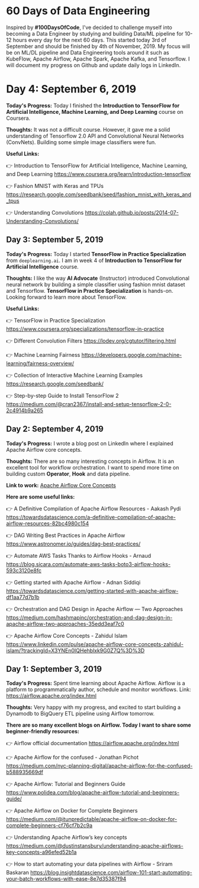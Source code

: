 # 60 Days of Data Engineering

Inspired by **#100DaysOfCode**, I've decided to challenge myself into becoming a Data Engineer by studying and building Data/ML pipeline for 10-12 hours every day for the next 60 days. This started today 3rd of September and should be finished by 4th of November, 2019. My focus will be on ML/DL pipeline and Data Engineering tools around it such as KubeFlow, Apache Airflow, Apache Spark, Apache Kafka, and Tensorflow. I will document my progress on Github and update daily logs in LinkedIn.

# Day 4: September 6, 2019

**Today's Progress:** Today I finished the **Introduction to TensorFlow for Artificial Intelligence, Machine Learning, and Deep Learning** course on Coursera.

**Thoughts:** It was not a difficult course. However, it gave me a solid understanding of Tensorflow 2.0 API and Convolutional Neural Networks (ConvNets). Building some simple image classifiers were fun.

**Useful Links:**

👉 Introduction to TensorFlow for Artificial Intelligence, Machine Learning, and Deep Learning https://www.coursera.org/learn/introduction-tensorflow

👉 Fashion MNIST with Keras and TPUs https://research.google.com/seedbank/seed/fashion_mnist_with_keras_and_tpus

👉 Understanding Convolutions https://colah.github.io/posts/2014-07-Understanding-Convolutions/

## Day 3: September 5, 2019
**Today's Progress:** Today I started **TensorFlow in Practice Specialization** from `deeplearning.ai`. I am in week 4 of **Introduction to TensorFlow for Artificial Intelligence** course. 

**Thoughts:** I like the way **Al Advocate** (Instructor) introduced Convolutional neural network by building a simple classifier using fashion mnist dataset and Tensorflow. **TensorFlow in Practice Specialization** is hands-on. Looking forward to learn more about TensorFlow.

**Useful Links:**

👉 TensorFlow in Practice Specialization 
https://www.coursera.org/specializations/tensorflow-in-practice

👉 Different Convolution Filters
https://lodev.org/cgtutor/filtering.html

👉 Machine Learning Fairness
https://developers.google.com/machine-learning/fairness-overview/

👉 Collection of Interactive Machine Learning Examples
https://research.google.com/seedbank/

👉 Step-by-step Guide to Install TensorFlow 2
https://medium.com/@cran2367/install-and-setup-tensorflow-2-0-2c4914b9a265

## Day 2: September 4, 2019
**Today's Progress:** I wrote a blog post on LinkedIn where I explained Apache Airflow core concepts.  

**Thoughts:** There are so many interesting concepts in Airflow. It is an excellent tool for workflow orchestration. I want to spend more time on building custom **Operator**, **Hook** and data pipeline.

**Link to work:** [Apache Airflow Core Concepts](https://www.linkedin.com/pulse/apache-airflow-core-concepts-zahidul-islam/?trackingId=X3YNEn0IQHehblxk9G0Z7Q%3D%3D)

**Here are some useful links:**

👉 A Definitive Compilation of Apache Airflow Resources - Aakash Pydi
https://towardsdatascience.com/a-definitive-compilation-of-apache-airflow-resources-82bc4980c154

👉 DAG Writing Best Practices in Apache Airflow
https://www.astronomer.io/guides/dag-best-practices/

👉 Automate AWS Tasks Thanks to Airflow Hooks - Arnaud
https://blog.sicara.com/automate-aws-tasks-boto3-airflow-hooks-593c3120e8fc

👉 Getting started with Apache Airflow - Adnan Siddiqi
https://towardsdatascience.com/getting-started-with-apache-airflow-df1aa77d7b1b

👉 Orchestration and DAG Design in Apache Airflow — Two Approaches
https://medium.com/hashmapinc/orchestration-and-dag-design-in-apache-airflow-two-approaches-35edd3eaf7c0

👉 Apache Airflow Core Concepts - Zahidul Islam
https://www.linkedin.com/pulse/apache-airflow-core-concepts-zahidul-islam/?trackingId=X3YNEn0IQHehblxk9G0Z7Q%3D%3D

## Day 1: September 3, 2019
**Today's Progress:** Spent time learning about Apache Airflow. Airflow is a platform to programmatically author, schedule and monitor workflows. Link: https://airflow.apache.org/index.html

**Thoughts:** Very happy with my progress, and excited to start building a Dynamodb to BigQuery ETL pipeline using Airflow tomorrow.

**There are so many excellent blogs on Airflow. Today I want to share some beginner-friendly resources:**

👉 Airflow official documentation https://airflow.apache.org/index.html

👉 Apache Airflow for the confused - Jonathan Pichot
https://medium.com/nyc-planning-digital/apache-airflow-for-the-confused-b588935669df

👉 Apache Airflow: Tutorial and Beginners Guide
https://www.polidea.com/blog/apache-airflow-tutorial-and-beginners-guide/

👉 Apache Airflow on Docker for Complete Beginners
https://medium.com/@itunpredictable/apache-airflow-on-docker-for-complete-beginners-cf76cf7b2c9a

👉 Understanding Apache Airflow’s key concepts
https://medium.com/@dustinstansbury/understanding-apache-airflows-key-concepts-a96efed52b1a

👉 How to start automating your data pipelines with Airflow - Sriram Baskaran
https://blog.insightdatascience.com/airflow-101-start-automating-your-batch-workflows-with-ease-8e7d35387f94



